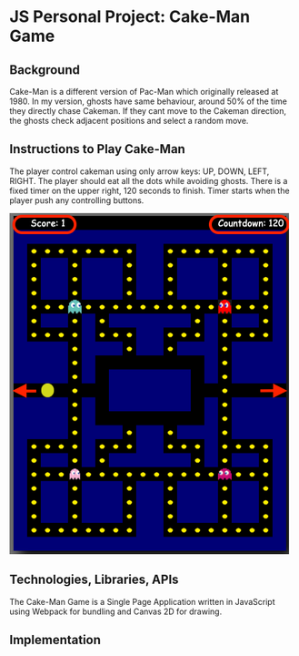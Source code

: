 # JS Personal Project: Cake-Man Game

## Background
Cake-Man is a different version of Pac-Man which originally released at 1980. In my version, ghosts have same behaviour, around 50% of the time they directly chase Cakeman. If they cant move to the Cakeman direction, the ghosts check adjacent positions and select a random move. 

## Instructions to Play Cake-Man
The player control cakeman using only arrow keys: UP, DOWN, LEFT, RIGHT. The player should eat all the dots while avoiding ghosts. There is a fixed timer on the upper right, 120 seconds to finish. Timer starts when the player push any controlling buttons.


![](cakemanGameScreen.png)

## Technologies, Libraries, APIs
The Cake-Man Game is a Single Page Application written in JavaScript using Webpack for bundling and Canvas 2D for drawing. 

## Implementation
